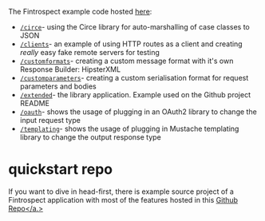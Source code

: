 The Fintrospect example code hosted [here](https://github.com/daviddenton/fintrospect/tree/master/src/test/scala/examples):

- <a target="_top" href="https://github.com/daviddenton/fintrospect/tree/master/src/test/scala/examples/circe">```/circe```</a>- using the Circe library for auto-marshalling of case classes to JSON
- <a target="_top" href="https://github.com/daviddenton/fintrospect/tree/master/src/test/scala/examples/clients">```/clients```</a>- an example of using HTTP routes as a client and creating *really* easy fake remote servers for testing
- <a target="_top" href="https://github.com/daviddenton/fintrospect/tree/master/src/test/scala/examples/customformats">```/customformats```</a>- creating a custom message format with it's own Response Builder: HipsterXML
- <a target="_top" href="https://github.com/daviddenton/fintrospect/tree/master/src/test/scala/examples/customparameters">```/customparameters```</a>- creating a custom serialisation format for request parameters and bodies
- <a target="_top" href="https://github.com/daviddenton/fintrospect/tree/master/src/test/scala/examples/extended">```/extended```</a>- the library application. Example used on the Github project README
- <a target="_top" href="https://github.com/daviddenton/fintrospect/tree/master/src/test/scala/examples/oauth">```/oauth```</a>- shows the usage of plugging in an OAuth2 library to change the input request type
- <a target="_top" href="https://github.com/daviddenton/fintrospect/tree/master/src/test/scala/examples/templating">```/templating```</a>- shows the usage of plugging in Mustache templating library to change the output response type

# quickstart repo
If you want to dive in head-first, there is example source project of a Fintrospect application with most of the features hosted in this <a target="_top" href="http://github.com/daviddenton/fintrospect-example-app">Github Repo</a.>
